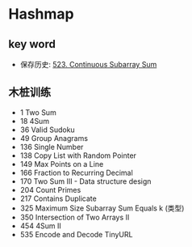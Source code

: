 # Hashmap 




##  key word 

* 保存历史: [523. Continuous Subarray Sum](https://leetcode.com/problems/continuous-subarray-sum/description/)


## 木桩训练

- 1 Two Sum
- 18 4Sum 
- 36 Valid Sudoku
- 49 Group Anagrams 
- 136 Single Number
- 138 Copy List with Random Pointer 
- 149 Max Points on a Line 
- 166 Fraction to Recurring Decimal 
- 170 Two Sum III - Data structure design 
- 204 Count Primes 
- 217 Contains Duplicate 
- 325 Maximum Size Subarray Sum Equals k (类型)
- 350 Intersection of Two Arrays II 
- 454 4Sum II 
- 535 Encode and Decode TinyURL
